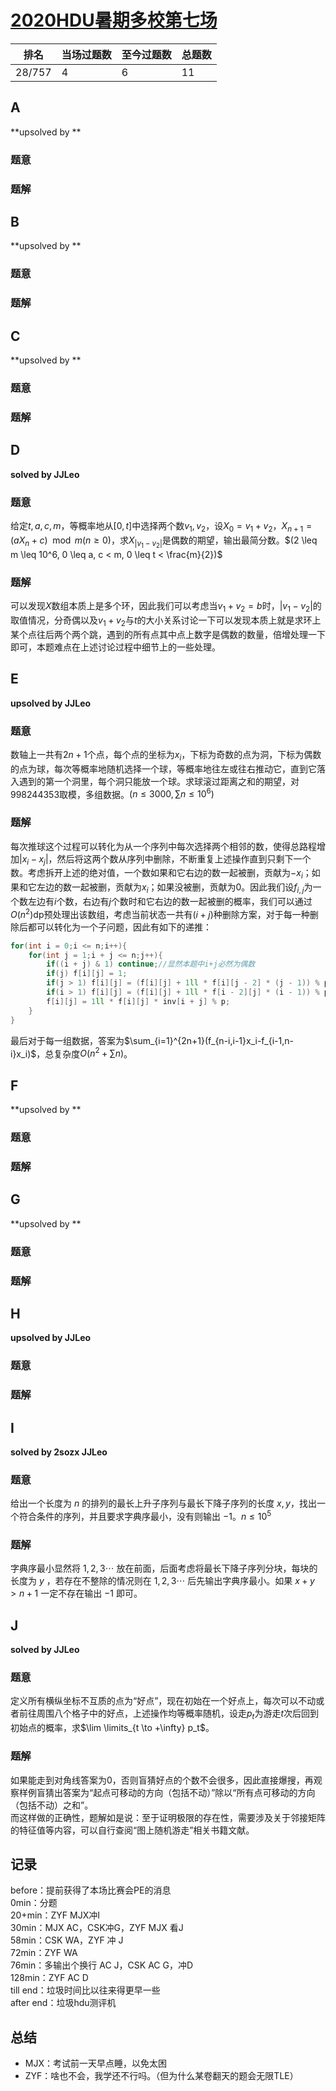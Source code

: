 # [2020HDU暑期多校第七场](https://vjudge.net/contest/390235)

| 排名   | 当场过题数 | 至今过题数 | 总题数 |
| ------ | ---------- | ---------- | ------ |
| 28/757 | 4          | 6          | 11     |

## **A**

**upsolved by **

### 题意



### 题解



## **B**

**upsolved by **

### 题意



### 题解



## **C**

**upsolved by **

### 题意



### 题解



## **D**

**solved by JJLeo**

### 题意

给定$t,a,c,m$，等概率地从$[0,t]$中选择两个数$v_1,v_2$，设$X_0=v_1+v_2$，$X_{n+1}=(aX_n+c) \mod m (n \ge 0)$，求$X_{|v_1-v_2|}$是偶数的期望，输出最简分数。$(2 \leq m \leq 10^6, 0 \leq a, c < m, 0 \leq t < \frac{m}{2})$

### 题解

可以发现$X$数组本质上是多个环，因此我们可以考虑当$v_1+v_2=b$时，$|v_1-v_2|$的取值情况，分奇偶以及$v_1+v_2$与$t$的大小关系讨论一下可以发现本质上就是求环上某个点往后两个两个跳，遇到的所有点其中点上数字是偶数的数量，倍增处理一下即可，本题难点在上述讨论过程中细节上的一些处理。

## **E**

**upsolved by JJLeo**

### 题意

数轴上一共有$2n+1$个点，每个点的坐标为$x_i$，下标为奇数的点为洞，下标为偶数的点为球，每次等概率地随机选择一个球，等概率地往左或往右推动它，直到它落入遇到的第一个洞里，每个洞只能放一个球。求球滚过距离之和的期望，对$998244353$取模，多组数据。$(n \le 3000, \sum n \le 10^6)$

### 题解

每次推球这个过程可以转化为从一个序列中每次选择两个相邻的数，使得总路程增加$|x_i-x_j|$，然后将这两个数从序列中删除，不断重复上述操作直到只剩下一个数。考虑拆开上述的绝对值，一个数如果和它右边的数一起被删，贡献为$-x_i$；如果和它左边的数一起被删，贡献为$x_i$；如果没被删，贡献为$0$。因此我们设$f_{i,j}$为一个数左边有$i$个数，右边有$j$个数时和它右边的数一起被删的概率，我们可以通过$O(n^2)$dp预处理出该数组，考虑当前状态一共有$(i+j)$种删除方案，对于每一种删除后都可以转化为一个子问题，因此有如下的递推：

```cpp
for(int i = 0;i <= n;i++){
	for(int j = 1;i + j <= n;j++){
		if((i + j) & 1) continue;//显然本题中i+j必然为偶数
		if(j) f[i][j] = 1;
		if(j > 1) f[i][j] = (f[i][j] + 1ll * f[i][j - 2] * (j - 1)) % p;
		if(i > 1) f[i][j] = (f[i][j] + 1ll * f[i - 2][j] * (i - 1)) % p;
		f[i][j] = 1ll * f[i][j] * inv[i + j] % p;
	}
}
```

最后对于每一组数据，答案为$\sum_{i=1}^{2n+1}(f_{n-i,i-1}x_i-f_{i-1,n-i}x_i)$，总复杂度$O(n^2+\sum n)$。

## **F**

**upsolved by **

### 题意



### 题解



## **G**

**upsolved by **

### 题意



### 题解



## **H**

**upsolved by JJLeo**

### 题意



### 题解



## **I**

**solved by 2sozx JJLeo**

### 题意

给出一个长度为 $n$ 的排列的最长上升子序列与最长下降子序列的长度 $x,y$，找出一个符合条件的序列，并且要求字典序最小，没有则输出 $-1$。$n\le10^5$

### 题解

字典序最小显然将 $1,2,3\cdots$ 放在前面，后面考虑将最长下降子序列分块，每块的长度为 $y$ ，若存在不整除的情况则在 $1,2,3\cdots$ 后先输出字典序最小。如果 $x + y > n + 1$ 一定不存在输出 $-1$ 即可。

## **J**

**solved by JJLeo**

### 题意

定义所有横纵坐标不互质的点为“好点”，现在初始在一个好点上，每次可以不动或者前往周围八个格子中的好点，上述操作均等概率随机，设走$p_t$为游走$t$次后回到初始点的概率，求$\lim \limits_{t \to +\infty} p_t$。

### 题解

如果能走到对角线答案为$0$，否则盲猜好点的个数不会很多，因此直接爆搜，再观察样例盲猜出答案为“起点可移动的方向（包括不动）”除以“所有点可移动的方向（包括不动）之和”。<br>
而这样做的正确性，题解如是说：至于证明极限的存在性，需要涉及关于邻接矩阵的特征值等内容，可以自行查阅“图上随机游走”相关书籍文献。

## **记录**

before：提前获得了本场比赛会PE的消息<br>
0min：分题<br>
20+min：ZYF MJX冲I<br>
30min：MJX AC，CSK冲G，ZYF MJX 看J<br>
58min：CSK WA，ZYF 冲 J<br>
72min：ZYF WA<br>
76min：多输出个换行 AC J，CSK AC G，冲D<br>
128min：ZYF AC D<br>
till end：垃圾时间比以往来得更早一些<br>
after end：垃圾hdu测评机

## **总结**

  * MJX：考试前一天早点睡，以免太困
  * ZYF：啥也不会，我学还不行吗。（但为什么某卷翻天的题会无限TLE）